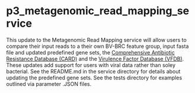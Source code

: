 # p3_metagenomic_read_mapping_service

This update to the Metagenomic Read Mapping service will allow users to compare their input reads to a their own BV-BRC feature group, input fasta file and updated predefined gene sets, the [Comprehensive Antibiotic Resistance Database (CARD)](https://card.mcmaster.ca/) and the [Virulence Factor Database (VFDB)](http://www.mgc.ac.cn/VFs/).  These updates add support for users with viral data rather than soley bacterial.  See the README.md in the service directory for details about updating the predefined gene sets. See the tests directory for examples outlined via parameter .JSON files. 
